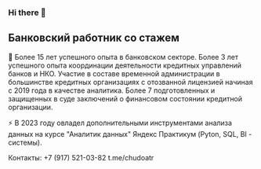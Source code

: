 ### Hi there 👋

## Банковский работник со стажем
🔭 Более 15 лет успешного опыта в банковском секторе.
Более 3 лет успешного опыта координации деятельности кредитных управлений банков и НКО.
Участие в составе временной администрации в большинстве кредитных организациях с отозванной лицензией начиная с 2019 года в качестве аналитика.
Более 7 подготовленных и защищенных в суде заключений о финансовом состоянии кредитной организации.

⚡ В 2023 году овладел дополнительными инструментами анализа данных на курсе "Аналитик данных" Яндекс Практикум (Pyton, SQL, BI - системы).

Контакты:
+7 (917) 521-03-82 
t.me/chudoatr
 
